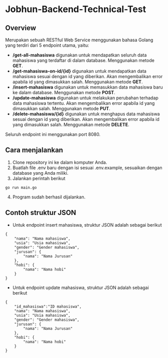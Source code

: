 # Jobhun-Backend-Technical-Test

## Overview

Merupakan sebuah RESTful Web Service menggunakan bahasa Golang yang terdiri dari 5 endpoint utama, yaitu:

- <b>/get-all-mahasiswa</b> digunakan untuk mendapatkan seluruh data mahasiswa yang terdaftar di dalam database. Menggunakan metode <b>GET</b>.
- <b>/get-mahasiswa-on-id/{id}</b> digunakan untuk mendapatkan data mahasiswa sesuai dengan id yang diberikan. Akan mengembalikan error apabila id yang dimasukkan salah. Menggunakan metode <b>GET</b>.
- <b>/insert-mahasiswa</b> digunakan untuk memasukkan data mahasiswa baru ke dalam database. Menggunakan metode <b>POST</b>.
- <b>/update-mahasiswa</b> digunakan untuk melakukan perubahan terhadap data mahasiswa tertentu. Akan mengembalikan error apabila id yang dimasukkan salah. Menggunakan metode <b>PUT</b>.
- <b>/delete-mahasiswa/{id}</b> digunakan untuk menghapus data mahasiswa sesuai dengan id yang diberikan. Akan mengembalikan error apabila id yang dimasukkan salah. Menggunakan metode <b>DELETE</b>.

Seluruh endpoint ini menggunakan port 8080.

## Cara menjalankan
1. Clone repository ini ke dalam komputer Anda.
2. Buatlah file .env baru dengan isi sesuai .env.example, sesuaikan dengan database yang Anda miliki.
3. Jalankan perintah berikut
```
go run main.go
```
4. Program sudah berhasil dijalankan.

## Contoh struktur JSON
- Untuk endpoint insert mahasiswa, struktur JSON adalah sebagai berikut

```
{
    "nama": "Nama mahasiswa",
    "usia": "Usia mahasiswa",
    "gender": "Gender mahasiswa",
    "jurusan": {
        "nama": "Nama Jurusan"
    },
    "hobi": {
        "nama": "Nama hobi"
    }
}
```

- Untuk endpoint update mahasiswa, struktur JSON adalah sebagai berikut

```
{
    "id_mahasiswa":"ID mahasiswa",
    "nama": "Nama mahasiswa",
    "usia": "Usia mahasiswa",
    "gender": "Gender mahasiswa",
    "jurusan": {
        "nama": "Nama Jurusan"
    },
    "hobi": {
        "nama": "Nama hobi"
    }
}
```
